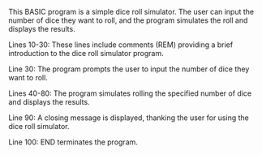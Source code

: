 This BASIC program is a simple dice roll simulator. The user can input the number of dice they want to roll, and the program simulates the roll and displays the results.

Lines 10-30: These lines include comments (REM) providing a brief introduction to the dice roll simulator program.

Line 30: The program prompts the user to input the number of dice they want to roll.

Lines 40-80: The program simulates rolling the specified number of dice and displays the results.

Line 90: A closing message is displayed, thanking the user for using the dice roll simulator.

Line 100: END terminates the program.
